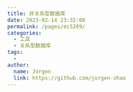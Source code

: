 ```yaml
---
title: 非关系型数据库
date: 2023-02-14 23:32:08
permalink: /pages/ec5269/
categories:
  - 工具
  - 关系型数据库
tags:
  - 
author: 
  name: Jorgen
  link: https://github.com/jorgen-zhao
---
```

